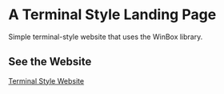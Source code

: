 # A Terminal Style Landing Page
Simple terminal-style website that uses the WinBox library.

## See the Website
[Terminal Style Website](https://codemike513.github.io/terminal-style-landing-page/)
